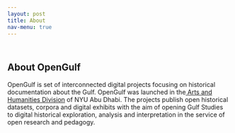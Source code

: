 ```yaml
---
layout: post
title: About
nav-menu: true
---
```




<!-- One -->
<section id="one">
	<div class="inner">
		<header class="major">
			<!-- <h1>About</h1> -->
		</header>

<!-- Content -->
<h2 id="content">About OpenGulf</h2>
<p>OpenGulf is set of interconnected digital projects focusing on historical documentation about the Gulf. OpenGulf was launched in the<a href="https://nyuad.nyu.edu/en/academics/divisions/arts-and-humanities.html" class="link"> Arts and Humanities Division</a> of NYU Abu Dhabi. The projects publish open historical datasets, corpora and digital exhibits with the aim of opening Gulf Studies to digital historical exploration, analysis and interpretation in the service of open research and pedagogy.</p>
<!-- <p> Read more about OpenGulf <a herf="https://djwrisley.com/wp-content/uploads/2019/05/Open-Gulf-May-2019.pdf">here </a> -->